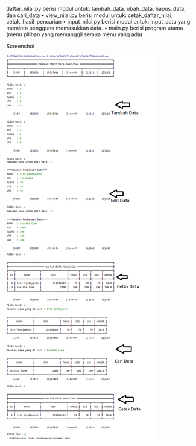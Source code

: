 daftar_nilai.py berisi modul untuk:
tambah_data, ubah_data, hapus_data, dan
cari_data
• view_nilai.py berisi modul untuk:
cetak_daftar_nilai, cetak_hasil_pencarian
• input_nilai.py berisi modul untuk: input_data
yang meminta pengguna memasukkan data. • main.py berisi program utama (menu pilihan
yang memanggil semua menu yang ada)

Screenshot

![](SS/ss.png)